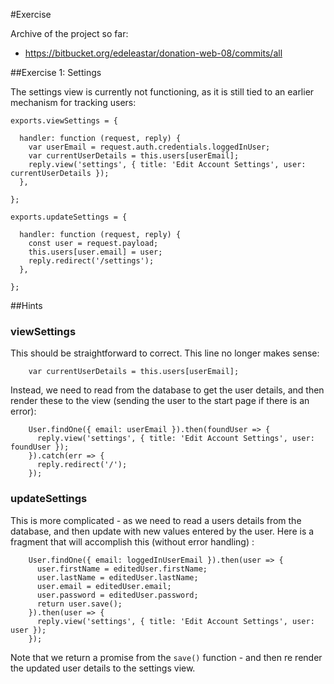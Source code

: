 #Exercise

Archive of the project so far:

- <https://bitbucket.org/edeleastar/donation-web-08/commits/all>

##Exercise 1: Settings

The settings view is currently not functioning, as it is still tied to an earlier mechanism for tracking users:

~~~
exports.viewSettings = {

  handler: function (request, reply) {
    var userEmail = request.auth.credentials.loggedInUser;
    var currentUserDetails = this.users[userEmail];
    reply.view('settings', { title: 'Edit Account Settings', user: currentUserDetails });
  },

};

exports.updateSettings = {

  handler: function (request, reply) {
    const user = request.payload;
    this.users[user.email] = user;
    reply.redirect('/settings');
  },

};
~~~


##Hints

### viewSettings

This should be straightforward to correct. This line no longer makes sense:

~~~
    var currentUserDetails = this.users[userEmail];
~~~

Instead, we need to read from the database to get the user details, and then render these to the view (sending the user to the start page if there is an error):

~~~
    User.findOne({ email: userEmail }).then(foundUser => {
      reply.view('settings', { title: 'Edit Account Settings', user: foundUser });
    }).catch(err => {
      reply.redirect('/');
    });
~~~

### updateSettings

This is more complicated - as we need to read a users details from the database, and then update with new values entered by the user. Here is a fragment that will accomplish this (without error handling) :

~~~
    User.findOne({ email: loggedInUserEmail }).then(user => {
      user.firstName = editedUser.firstName;
      user.lastName = editedUser.lastName;
      user.email = editedUser.email;
      user.password = editedUser.password;
      return user.save();
    }).then(user => {
      reply.view('settings', { title: 'Edit Account Settings', user: user });
    });
~~~

Note that we return a promise from the `save()` function - and then re render the updated user details to the settings view.